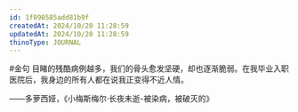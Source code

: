 ```yaml
---
id: 1f898585add81b9f
createdAt: 2024/10/20 11:28:59
updatedAt: 2024/10/20 11:28:59
thinoType: JOURNAL
---
```

#金句 目睹的残酷病例越多，我们的骨头愈发坚硬，却也逐渐脆弱。在我毕业入职医院后，我身边的所有人都在说我正变得不近人情。

——多萝西娅，《小梅斯梅尔·长夜未逝-被染病，被破灭的》